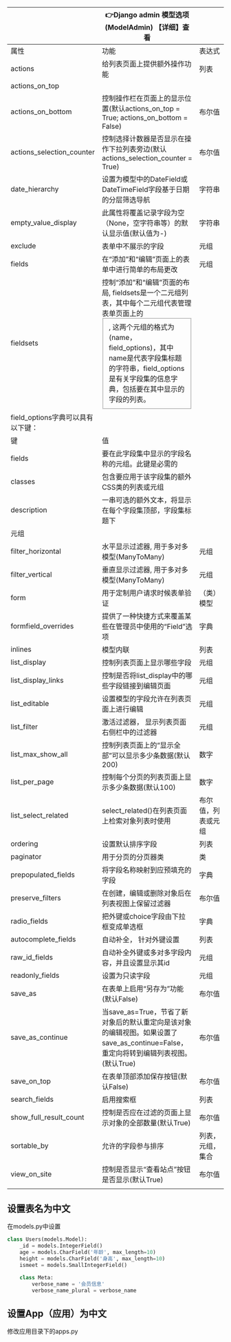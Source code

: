 |                                   | 👉Django admin 模型选项(ModelAdmin) 【详细】查看              |                    |
| --------------------------------- | ------------------------------------------------------------ | ------------------ |
| 属性                              | 功能                                                         | 表达式             |
| actions                           | 给列表页面上提供额外操作功能                                 | 列表               |
| actions_on_top                    |                                                              |                    |
| actions_on_bottom                 | 控制操作栏在页面上的显示位置(默认actions_on_top = True; actions_on_bottom = False) | 布尔值             |
| actions_selection_counter         | 控制选择计数器是否显示在操作下拉列表旁边(默认actions_selection_counter = True) | 布尔值             |
| date_hierarchy                    | 设置为模型中的DateField或DateTimeField字段基于日期的分层筛选导航 | 字符串             |
| empty_value_display               | 此属性将覆盖记录字段为空（None，空字符串等）的默认显示值(默认值为-) | 字符串             |
| exclude                           | 表单中不展示的字段                                           | 元组               |
| fields                            | 在“添加”和“编辑”页面上的表单中进行简单的布局更改             | 元组               |
| fieldsets                         | 控制“添加”和“编辑”页面的布局, fieldsets是一个二元组列表，其中每个二元组代表管理表单页面上的<fieldset>, 这两个元组的格式为(name，field_options)，其中name是代表字段集标题的字符串，field_options是有关字段集的信息字典，包括要在其中显示的字段的列表。 |                    |
| field_options字典可以具有以下键： |                                                              |                    |
| 键                                | 值                                                           |                    |
| fields                            | 要在此字段集中显示的字段名称的元组。此键是必需的             |                    |
| classes                           | 包含要应用于该字段集的额外CSS类的列表或元组                  |                    |
| description                       | 一串可选的额外文本，将显示在每个字段集顶部，字段集标题下     |                    |
| 元组                              |                                                              |                    |
| filter_horizontal                 | 水平显示过滤器, 用于多对多模型(ManyToMany)                   | 元组               |
| filter_vertical                   | 垂直显示过滤器, 用于多对多模型(ManyToMany)                   | 元组               |
| form                              | 用于定制用户请求时候表单验证                                 | （类）模型         |
| formfield_overrides               | 提供了一种快捷方式来覆盖某些在管理员中使用的“Field”选项      | 字典               |
| inlines                           | 模型内联                                                     | 列表               |
| list_display                      | 控制列表页面上显示哪些字段                                   | 元组               |
| list_display_links                | 控制是否将list_display中的哪些字段链接到编辑页面             | 元组               |
| list_editable                     | 设置模型的字段允许在列表页面上进行编辑                       | 元组               |
| list_filter                       | 激活过滤器， 显示列表页面右侧栏中的过滤器                    | 元组               |
| list_max_show_all                 | 控制列表页面上的“显示全部”可以显示多少条数据(默认200)        | 数字               |
| list_per_page                     | 控制每个分页的列表页面上显示多少条数据(默认100)              | 数字               |
| list_select_related               | select_related()在列表页面上检索对象列表时使用               | 布尔值，列表或元组 |
| ordering                          | 设置默认排序字段                                             | 列表               |
| paginator                         | 用于分页的分页器类                                           | 类                 |
| prepopulated_fields               | 将字段名称映射到应预填充的字段                               | 字典               |
| preserve_filters                  | 在创建，编辑或删除对象后在列表视图上保留过滤器               | 布尔值             |
| radio_fields                      | 把外键或choice字段由下拉框变成单选框                         | 字典               |
| autocomplete_fields               | 自动补全， 针对外键设置                                      | 列表               |
| raw_id_fields                     | 自动补全外键或多对多字段内容，并且设置显示其id               | 元组               |
| readonly_fields                   | 设置为只读字段                                               | 元组               |
| save_as                           | 在表单上启用“另存为”功能(默认False)                          | 布尔值             |
| save_as_continue                  | 当save_as=True，节省了新对象后的默认重定向是该对象的编辑视图。如果设置了 save_as_continue=False，重定向将转到编辑列表视图。(默认True) | 布尔值             |
| save_on_top                       | 在表单顶部添加保存按钮(默认False)                            | 布尔值             |
| search_fields                     | 启用搜索框                                                   | 列表               |
| show_full_result_count            | 控制是否应在过滤的页面上显示对象的全部数量(默认True)         | 布尔值             |
| sortable_by                       | 允许的字段参与排序                                           | 列表，元组，集合   |
| view_on_site                      | 控制是否显示“查看站点”按钮是否显示(默认True)                 | 布尔值             |
|                                   |                                                              |                    |





## 设置表名为中文

在models.py中设置
```python
class Users(models.Model):
    _id = models.IntegerField()
    age = models.CharField('年龄', max_length=10)
    height = models.CharField('身高', max_length=10)
    ismeet = models.SmallIntegerField()

    class Meta:
        verbose_name = '会员信息'
        verbose_name_plural = verbose_name
```

## 设置App（应用）为中文
修改应用目录下的apps.py
